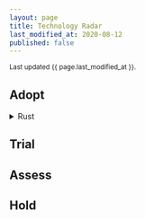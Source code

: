 ```yaml
---
layout: page
title: Technology Radar
last_modified_at: 2020-08-12
published: false
---
```


<small>Last updated {{ page.last_modified_at }}.</small>

## Adopt

<details>
<summary>Rust</summary>
        <p>Some text here.</p>
</details>

## Trial

## Assess

## Hold

